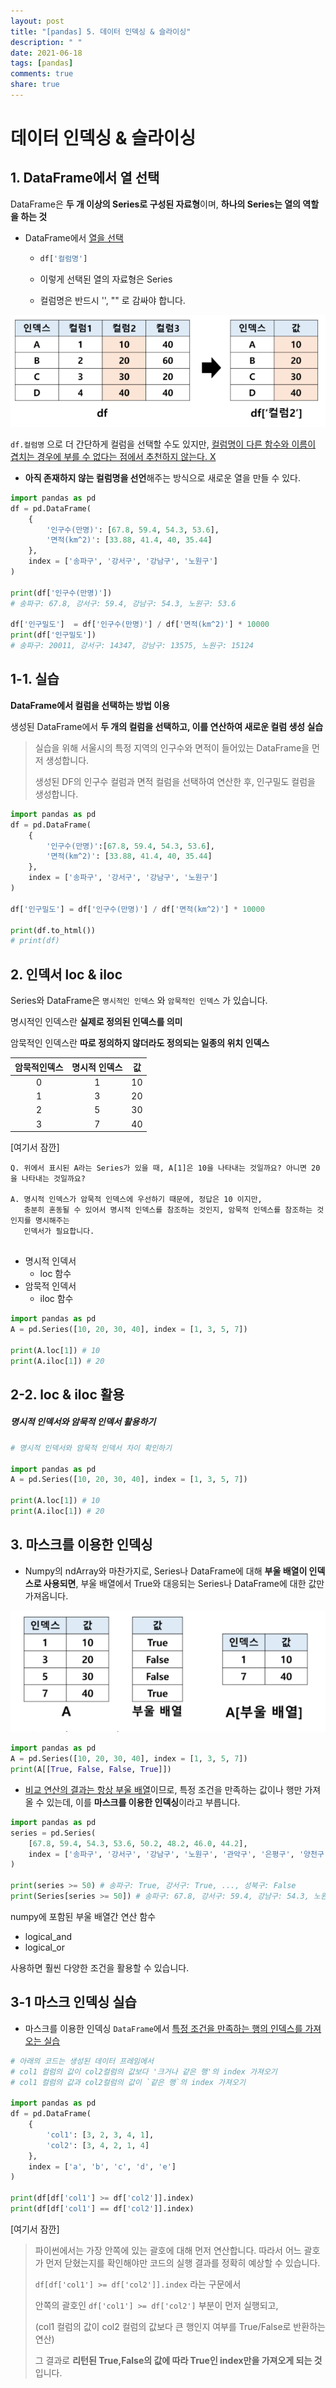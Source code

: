 ```yaml
---
layout: post
title: "[pandas] 5. 데이터 인덱싱 & 슬라이싱"
description: " "
date: 2021-06-18
tags: [pandas]
comments: true
share: true
---
```


# 데이터 인덱싱 & 슬라이싱



## 1. DataFrame에서 열 선택

DataFrame은 **두 개 이상의 Series로 구성된 자료형**이며, **하나의 Series는 열의 역할을 하는 것**



- DataFrame에서 <u>열을 선택</u>

  - ```python
    df['컬럼명']
    ```

  - 이렇게 선택된 열의 자료형은 Series

  - 컬럼명은 반드시 '', "" 로 감싸야 합니다.

![image-20200821152553882](images/image-20200821152553882.png)

`df.컬럼명` 으로 더 간단하게 컬럼을 선택할 수도 있지만, <u>컬럼명이 다른 함수와 이름이 겹치는 경우에 부를 수 없다는 점에서 추천하지 않는다. X</u>



- **아직 존재하지 않는 컬럼명을 선언**해주는 방식으로 새로운 열을 만들 수 있다.

```python
import pandas as pd
df = pd.DataFrame(
	{
        '인구수(만명)': [67.8, 59.4, 54.3, 53.6],
        '면적(km^2)': [33.88, 41.4, 40, 35.44]
    },
    index = ['송파구', '강서구', '강남구', '노원구']
)

print(df['인구수(만명)'])
# 송파구: 67.8, 강서구: 59.4, 강남구: 54.3, 노원구: 53.6

df['인구밀도']  = df['인구수(만명)'] / df['면적(km^2)'] * 10000
print(df['인구밀도'])
# 송파구: 20011, 강서구: 14347, 강남구: 13575, 노원구: 15124
```





## 1-1. 실습

**DataFrame에서 컬럼을 선택하는 방법 이용** 

생성된 DataFrame에서 **두 개의 컬럼을 선택하고, 이를 연산하여 새로운 컬럼 생성 실습**



> 실습을 위해 서울시의 특정 지역의 인구수와 면적이 들어있는 DataFrame을 먼저 생성합니다.
>
> 생성된 DF의 인구수 컬럼과 면적 컬럼을 선택하여 연산한 후, 인구밀도 컬럼을 생성합니다.

```python
import pandas as pd
df = pd.DataFrame(
	{
		'인구수(만명)':[67.8, 59.4, 54.3, 53.6],
		'면적(km^2)': [33.88, 41.4, 40, 35.44]
	},
	index = ['송파구', '강서구', '강남구', '노원구']
)

df['인구밀도'] = df['인구수(만명)'] / df['면적(km^2)'] * 10000

print(df.to_html())
# print(df)
```





## 2. 인덱서 loc & iloc

Series와 DataFrame은 `명시적인 인덱스` 와 `암묵적인 인덱스` 가 있습니다. 

명시적인 인덱스란 **실제로 정의된 인덱스를 의미**

암묵적인 인덱스란 **따로 정의하지 않더라도 정의되는 일종의 위치 인덱스**

| 암묵적인덱스 | 명시적 인덱스 |  값  |
| :----------: | :-----------: | :--: |
|      0       |       1       |  10  |
|      1       |       3       |  20  |
|      2       |       5       |  30  |
|      3       |       7       |  40  |



[여기서 잠깐]

```
Q. 위에서 표시된 A라는 Series가 있을 때, A[1]은 10을 나타내는 것일까요? 아니면 20을 나타내는 것일까요?

A. 명시적 인덱스가 암묵적 인덱스에 우선하기 때문에, 정답은 10 이지만,
   충분히 혼동될 수 있어서 명시적 인덱스를 참조하는 것인지, 암묵적 인덱스를 참조하는 것인지를 명시해주는
   인덱서가 필요합니다.
  
```



- 명시적 인덱서
  - loc 함수
- 암묵적 인덱서
  - iloc 함수

```python
import pandas as pd
A = pd.Series([10, 20, 30, 40], index = [1, 3, 5, 7])

print(A.loc[1]) # 10
print(A.iloc[1]) # 20
```



## 2-2. loc & iloc 활용

##### 명시적 인덱서와 암묵적 인덱서 활용하기

```python
# 명시적 인덱서와 암묵적 인덱서 차이 확인하기

import pandas as pd
A = pd.Series([10, 20, 30, 40], index = [1, 3, 5, 7])

print(A.loc[1]) # 10
print(A.iloc[1]) # 20
```





## 3. 마스크를 이용한 인덱싱

- Numpy의 ndArray와 마찬가지로, Series나 DataFrame에 대해 **부울 배열이 인덱스로 사용되면**,
  부울 배열에서 True와 대응되는 Series나 DataFrame에 대한 값만 가져옵니다.

![image-20200821173526089](images/image-20200821173526089.png)

```python
import pandas as pd
A = pd.Series([10, 20, 30, 40], index = [1, 3, 5, 7])
print(A[[True, False, False, True]])
```



- <u>비교 연산의 결과는 항상 부울 배열</u>이므로, 특정 조건을 만족하는 값이나 행만 가져올 수 있는데, 
  이를 **마스크를 이용한 인덱싱**이라고 부릅니다.

```python
import pandas as pd
series = pd.Series(
    [67.8, 59.4, 54.3, 53.6, 50.2, 48.2, 46.0, 44.2],
    index = ['송파구', '강서구', '강남구', '노원구', '관악구', '은평구', '양천구', '성북구']
)

print(series >= 50) # 송파구: True, 강서구: True, ..., 성북구: False
print(Series[series >= 50]) # 송파구: 67.8, 강서구: 59.4, 강남구: 54.3, 노원구:53.6, 관악구: 50.2
```



numpy에 포함된 부울 배열간 연산 함수

- logical_and
- logical_or

사용하면 훨씬 다양한 조건을 활용할 수 있습니다.





## 3-1 마스크 인덱싱 실습

- 마스크를 이용한 인덱싱 `DataFrame`에서 <u>특정 조건을 만족하는 행의 인덱스를 가져오는 실습</u>

```python
# 아래의 코드는 생성된 데이터 프레임에서
# col1 컬럼의 값이 col2컬럼의 값보다 '크거나 같은 행'의 index 가져오기
# col1 컬럼의 값과 col2컬럼의 값이 `같은 행`의 index 가져오기

import pandas as pd
df = pd.DataFrame(
	{
        'col1': [3, 2, 3, 4, 1],
        'col2': [3, 4, 2, 1, 4]
    },
    index = ['a', 'b', 'c', 'd', 'e']
)

print(df[df['col1'] >= df['col2']].index)
print(df[df['col1'] == df['col2']].index)
```



[여기서 잠깐]

> 파이썬에서는 가장 안쪽에 있는 괄호에 대해 먼저 연산합니다. 따라서 어느 괄호가 먼저 닫혔는지를 확인해야만 코드의 실행 결과를 정확히 예상할 수 있습니다.
>
>
>  `df[df['col1'] >= df['col2']].index` 라는 구문에서
>
> 안쪽의 괄호인 `df['col1'] >= df['col2']` 부분이 먼저 실행되고,
>
> (col1 컬럼의 값이 col2 컬럼의 값보다 큰 행인지 여부를 True/False로 반환하는 연산)
>
> 그 결과로 **리턴된 True,False의 값에 따라 True인 index만을 가져오게 되는 것**입니다.


